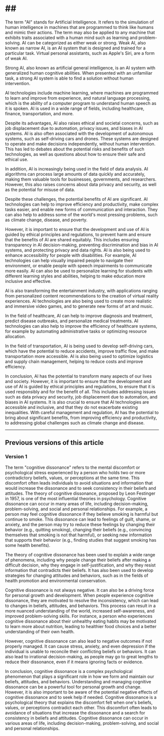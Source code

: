 # \#\#

The term "AI" stands for Artificial Intelligence. It refers to the simulation of human intelligence in machines that are programmed to think like humans and mimic their actions. The term may also be applied to any machine that exhibits traits associated with a human mind such as learning and problem-solving. AI can be categorized as either weak or strong. Weak AI, also known as narrow AI, is an AI system that is designed and trained for a particular task. Virtual personal assistants, such as Apple's Siri, are a form of weak AI.

Strong AI, also known as artificial general intelligence, is an AI system with generalized human cognitive abilities. When presented with an unfamiliar task, a strong AI system is able to find a solution without human intervention.

AI technologies include machine learning, where machines are programmed to learn and improve from experience, and natural language processing, which is the ability of a computer program to understand human speech as it is spoken. AI is used in a wide range of fields, including healthcare, finance, transportation, and more. 

Despite its advantages, AI also raises ethical and societal concerns, such as job displacement due to automation, privacy issues, and biases in AI systems. AI is also often associated with the development of autonomous systems, such as self-driving cars and drones. These systems are designed to operate and make decisions independently, without human intervention. This has led to debates about the potential risks and benefits of such technologies, as well as questions about how to ensure their safe and ethical use.

In addition, AI is increasingly being used in the field of data analysis. AI algorithms can process large amounts of data quickly and accurately, making them valuable tools for businesses, governments, and researchers. However, this also raises concerns about data privacy and security, as well as the potential for misuse of data.

Despite these challenges, the potential benefits of AI are significant. AI technologies can help to improve efficiency and productivity, make complex tasks easier, and enable new forms of communication and interaction. They can also help to address some of the world's most pressing problems, such as climate change, disease, and poverty.

However, it is important to ensure that the development and use of AI is guided by ethical principles and regulations, to prevent harm and ensure that the benefits of AI are shared equitably. This includes ensuring transparency in AI decision-making, preventing discrimination and bias in AI systems, and protecting privacy and data rights. AI is also being used to enhance accessibility for people with disabilities. For example, AI technologies can help visually impaired people to navigate their environment, or enable people with speech impairments to communicate more easily. AI can also be used to personalize learning for students with different learning styles and abilities, helping to make education more inclusive and effective.

AI is also transforming the entertainment industry, with applications ranging from personalized content recommendations to the creation of virtual reality experiences. AI technologies are also being used to create more realistic and immersive video games, and to generate new forms of art and music.

In the field of healthcare, AI can help to improve diagnosis and treatment, predict disease outbreaks, and personalize medical treatments. AI technologies can also help to improve the efficiency of healthcare systems, for example by automating administrative tasks or optimizing resource allocation. 

In the field of transportation, AI is being used to develop self-driving cars, which have the potential to reduce accidents, improve traffic flow, and make transportation more accessible. AI is also being used to optimize logistics and supply chain management, helping to reduce costs and improve efficiency.

In conclusion, AI has the potential to transform many aspects of our lives and society. However, it is important to ensure that the development and use of AI is guided by ethical principles and regulations, to ensure that it is used responsibly and for the benefit of all. This includes addressing issues such as data privacy and security, job displacement due to automation, and biases in AI systems. It is also crucial to ensure that AI technologies are accessible and inclusive, and that they do not exacerbate existing inequalities. With careful management and regulation, AI has the potential to bring about significant benefits, from improving efficiency and productivity, to addressing global challenges such as climate change and disease.

---

## Previous versions of this article

### Version 1

The term "cognitive dissonance" refers to the mental discomfort or psychological stress experienced by a person who holds two or more contradictory beliefs, values, or perceptions at the same time. This discomfort often leads individuals to avoid situations and information that would increase the dissonance and to seek consistency in their beliefs and attitudes. The theory of cognitive dissonance, proposed by Leon Festinger in 1957, is one of the most influential theories in psychology. Cognitive dissonance can occur in many areas of life, including decision-making, problem-solving, and social and personal relationships. For example, a person may feel cognitive dissonance if they believe smoking is harmful but continue to smoke. This dissonance can lead to feelings of guilt, shame, or anxiety, and the person may try to reduce these feelings by changing their behavior (e.g., quitting smoking), changing their beliefs (e.g., convincing themselves that smoking is not that harmful), or seeking new information that supports their behavior (e.g., finding studies that suggest smoking has some health benefits).

The theory of cognitive dissonance has been used to explain a wide range of phenomena, including why people change their beliefs after making a difficult decision, why they engage in self-justification, and why they resist information that contradicts their beliefs. It has also been used to develop strategies for changing attitudes and behaviors, such as in the fields of health promotion and environmental conservation.

Cognitive dissonance is not always negative. It can also be a driving force for personal growth and development. When people experience cognitive dissonance, they are motivated to resolve the inconsistency, which can lead to changes in beliefs, attitudes, and behaviors. This process can result in a more nuanced understanding of the world, increased self-awareness, and improved problem-solving skills. For instance, a person who experiences cognitive dissonance about their unhealthy eating habits may be motivated to learn more about nutrition, leading to healthier food choices and a better understanding of their own health.

However, cognitive dissonance can also lead to negative outcomes if not properly managed. It can cause stress, anxiety, and even depression if the individual is unable to reconcile their conflicting beliefs or behaviors. It can also lead to irrational decision-making, as people may go to great lengths to reduce their dissonance, even if it means ignoring facts or evidence.

In conclusion, cognitive dissonance is a complex psychological phenomenon that plays a significant role in how we form and maintain our beliefs, attitudes, and behaviors. Understanding and managing cognitive dissonance can be a powerful tool for personal growth and change. However, it is also important to be aware of the potential negative effects of cognitive dissonance and to seek help if needed. Cognitive dissonance is a psychological theory that explains the discomfort felt when one's beliefs, values, or perceptions contradict each other. This discomfort often leads to avoidance of situations that increase the dissonance and a search for consistency in beliefs and attitudes. Cognitive dissonance can occur in various areas of life, including decision-making, problem-solving, and social and personal relationships.
